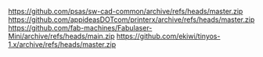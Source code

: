 https://github.com/psas/sw-cad-common/archive/refs/heads/master.zip
https://github.com/appideasDOTcom/printerx/archive/refs/heads/master.zip
https://github.com/fab-machines/Fabulaser-Mini/archive/refs/heads/main.zip
https://github.com/ekiwi/tinyos-1.x/archive/refs/heads/master.zip
